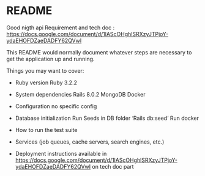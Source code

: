 # README
Good nigth api 
Requirement and tech doc : https://docs.google.com/document/d/1lAScOHghlSRXzyJTPjoY-ydaEHOFDZaeDADFY62QVwI


This README would normally document whatever steps are necessary to get the
application up and running.

Things you may want to cover:

* Ruby version
  Ruby 3.2.2
  
* System dependencies
  Rails 8.0.2
  MongoDB
  Docker
  
* Configuration
  no specific config
  
* Database initialization
  Run Seeds in DB folder ‘Rails db:seed’
  Run docker
 
* How to run the test suite
  
  
* Services (job queues, cache servers, search engines, etc.)
  
  
* Deployment instructions
  available in https://docs.google.com/document/d/1lAScOHghlSRXzyJTPjoY-ydaEHOFDZaeDADFY62QVwI on tech doc part
  

